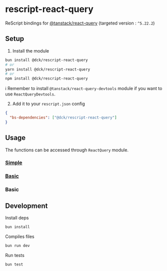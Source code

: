 # rescript-react-query

ReScript bindings for [@tanstack/react-query](https://tanstack.com/query/latest) (targeted version : `^5.22.2`)

## Setup

1. Install the module

```bash
bun install @dck/rescript-react-query
# or
yarn install @dck/rescript-react-query
# or
npm install @dck/rescript-react-query
```

ℹ️ Remember to install `@tanstack/react-query-devtools` module if you want to use `ReactQueryDevtools`.

2. Add it to your `rescript.json` config

```json
{
  "bs-dependencies": ["@dck/rescript-react-query"]
}
```

## Usage

The functions can be accessed through `ReactQuery` module.

### [Simple](https://github.com/DCKT/rescript-react-query/blob/main/examples/src/Simple.res)

### [Basic](https://github.com/DCKT/rescript-react-query/blob/main/examples/src/Basic.res)

### Basic

## Development

Install deps

```bash
bun install
```

Compiles files

```bash
bun run dev
```

Run tests

```bash
bun test
```
